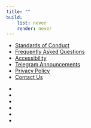 ```yaml
---
title: ""
build:
    list: never
    render: never
---
```


<nav>

- [Standards of Conduct](/standards-of-conduct)
- [Frequently Asked Questions](/faq)
- [Accessibility](/accessibility)
- [Telegram Announcements](https://t.me/anthrocon)
- [Privacy Policy](/privacy-policy)
- [Contact Us](/contact)

</nav>

<nav class="social">

- [<i class="fa-brands fa-x-twitter"></i>](https://twitter.com/Anthrocon)
- [<i class="fa-brands fa-facebook"></i>](https://www.facebook.com/Anthrocon)
- [<i class="fa-brands fa-youtube"></i>](https://www.youtube.com/user/anthrocon)
- [<i class="fa-brands fa-telegram"></i>](https://telegram.me/Anthrocon)
- [<i class="fa-brands fa-flickr"></i>](https://www.flickr.com/anthrocon)
- [<i class="fa-brands fa-discord"></i>](https://discord.com/channels/248272223868157954/249930108922626050/1212257650314584065)

</nav>
